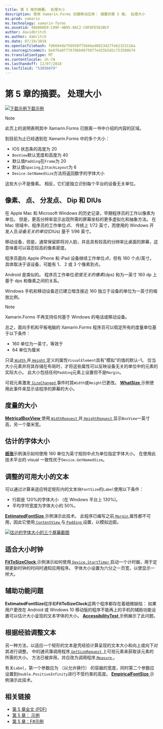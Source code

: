 ```yaml
---
title: 第 5 章的摘要。 处理大小
description: 使用 Xamarin.Forms 创建移动应用： 摘要的第 5 章。 处理大小
ms.prod: xamarin
ms.technology: xamarin-forms
ms.assetid: 486800E9-C09F-4B95-9AC2-C0F8FE563BCF
author: davidbritch
ms.author: dabritch
ms.date: 07/19/2018
ms.openlocfilehash: fd6694de756938ff564bed0923427fe62153116a
ms.sourcegitcommit: be6f6a8f77679bb9675077ed25b5d2c753580b74
ms.translationtype: MT
ms.contentlocale: zh-CN
ms.lasthandoff: 12/07/2018
ms.locfileid: "53056079"
---
```

# <a name="summary-of-chapter-5-dealing-with-sizes"></a>第 5 章的摘要。 处理大小

[![下载示例](~/media/shared/download.png)下载示例](https://github.com/xamarin/xamarin-forms-book-samples/tree/master/Chapter05)

> [!NOTE]
> 此页上的说明表明其中 Xamarin.Forms 已脱离一书中介绍的内容的区域。

到目前为止已经遇到在 Xamarin.Forms 中的多个大小：

- IOS 状态条的高度为 20
- `BoxView`默认宽度和高度为 40
- 默认值`Padding`在`Frame`为 20
- 默认值`Spacing`上`StackLayout`为 6
- `Device.GetNamedSize`方法将返回数字的字体大小

这些大小不是像素。 相反，它们是独立识别每个平台的设备无关单位。

## <a name="pixels-points-dps-dips-and-dius"></a>像素、 点、 分发点、 Dip 和 DIUs

在 Apple Mac 和 Microsoft Windows 的历史记录，早期程序员的工作以像素为单位。 但是，更高分辨率显示出现所需的屏幕坐标的更多虚拟化和抽象方法。 在 Mac 领域中，程序员的工作单位*点*、 传统上 1/72 英寸，而使用的 Windows 开发人员*设备无关的单位*(DIUs) 基于 1/96 英寸。

移动设备，但是，通常保留即将对人脸，并且具有较高的分辨率比桌面的屏幕，这意味着可以容忍较高的像素密度。

程序员面向 Apple iPhone 和 iPad 设备继续工作单位*点*，但有 160 个点/英寸。 具体取决于该设备，可能有 1、 2 或 3 个像素到点。

Android 是类似的。 程序员工作单位*密度无关的像素*(dps) 和为一英寸 160 dp 上基于 dps 和像素之间的关系。

Windows 手机和移动设备还已建立暗含接近 160 独立于设备的单位为一英寸的缩放比例。

> [!NOTE]
> Xamarin.Forms 不再支持任何基于 Windows 的电话或移动设备。

总之，面向手机和平板电脑的 Xamarin.Forms 程序员可以假定所有的度量单位基于以下条件：

- 160 单位为一英寸，等效于
- 64 单位为厘米

只读[ `Width` ](xref:Xamarin.Forms.VisualElement.Width)并[ `Height` ](xref:Xamarin.Forms.VisualElement.Height)定义的属性`VisualElement`具有"模拟"的值的默认&ndash;1。 仅当大小元素并将其存储在布局时，才将这些属性可以反映设备无关的单位中的元素的实际大小。 此大小包括任何`Padding`元素上设置但不是`Margin`。

可视元素激发[ `SizeChanged` ](xref:Xamarin.Forms.VisualElement.SizeChanged)事件时其`Width`或`Height`已更改。 [ **WhatSize** ](https://github.com/xamarin/xamarin-forms-book-samples/tree/master/Chapter05/WhatSize)示例使用此事件来显示该程序的屏幕的大小。

## <a name="metrical-sizes"></a>度量的大小

[ **MetricalBoxView** ](https://github.com/xamarin/xamarin-forms-book-samples/tree/master/Chapter05/MetricalBoxView)使用[ `WidthRequest` ](xref:Xamarin.Forms.VisualElement.WidthRequest)并[ `HeightRequest` ](xref:Xamarin.Forms.VisualElement.HeightRequest)显示`BoxView`一英寸高，另一个厘米宽。

## <a name="estimated-font-sizes"></a>估计的字体大小

[**纸张**](https://github.com/xamarin/xamarin-forms-book-samples/tree/master/Chapter05/FontSizes)示例演示如何使用 160 单位为英寸规则中点为单位指定字体大小。 在使用此技术平台的 visual 一致性优于`Device.GetNamedSize`。

## <a name="fitting-text-to-available-size"></a>调整的可用大小的文本

可以通过计算来适应特定矩形内的文本块`FontSize`的`Label`使用以下条件：

- 行距是 120%的字体大小 （在 Windows 平台上 130%)。
- 平均字符宽度为字体大小的 50%。

[ **EstimatedFontSize** ](https://github.com/xamarin/xamarin-forms-book-samples/tree/master/Chapter05/EstimatedFontSize)示例演示此技术。 此程序已编写之前[ `Margin` ](xref:Xamarin.Forms.View.Margin)属性都不可用，因此它使用[ `ContentView` ](xref:Xamarin.Forms.ContentView)与[ `Padding` ](xref:Xamarin.Forms.Layout.Padding)设置，以模拟边距。

[![估计的字体大小的三个屏幕截图](images/ch05fg07-small.png "文本适应可用大小")](images/ch05fg07-large.png#lightbox "文本适应可用大小")

## <a name="a-fit-to-size-clock"></a>适合大小时钟

[ **FitToSizeClock** ](https://github.com/xamarin/xamarin-forms-book-samples/tree/master/Chapter05/FitToSizeClock)示例演示如何使用[ `Device.StartTimer` ](xref:Xamarin.Forms.Device.StartTimer(System.TimeSpan,System.Func{System.Boolean}))启动一个计时器，用于定期更新时钟的时间时通知应用程序。 字体大小设置为六分之一页宽，以使显示一样大。

## <a name="accessibility-issues"></a>辅助功能问题

**EstimatedFontSize**程序和**FitToSizeClock**这两个程序都存在着细微缺陷： 如果用户更改在 Android 或 Windows 10 移动版的程序不能再上的手机的辅助功能设置可以估计大小呈现的文本字体的大小。 [ **AccessibilityTest** ](https://github.com/xamarin/xamarin-forms-book-samples/tree/master/Chapter05/AccessibilityTest)示例展示了此问题。

## <a name="empirically-fitting-text"></a>根据经验调整文本

另一种方法，以适应一个矩形的文本是凭经验计算呈现的文本大小和向上或向下对其进行调整。 中的通讯簿调用程序[ `GetSizeRequest` ](xref:Xamarin.Forms.VisualElement.GetSizeRequest(System.Double,System.Double))上可视元素来获取该元素的所需的大小。 方法已被弃用，并应改为调用程序[ `Measure` ](xref:Xamarin.Forms.VisualElement.Measure(System.Double,System.Double,Xamarin.Forms.MeasureFlags))。

有关`Label`，第一个参数应为 （以允许换行） 的容器的宽度，同时第二个参数应设置到`Double.PositiveInfinity`进行不受约束的高度。 [ **EmpiricalFontSize** ](https://github.com/xamarin/xamarin-forms-book-samples/tree/master/Chapter05/EmpiricalFontSize)示例演示此技术。



## <a name="related-links"></a>相关链接

- [第 5 章全文 (PDF)](https://download.xamarin.com/developer/xamarin-forms-book/XamarinFormsBook-Ch05-Apr2016.pdf)
- [第 5 章： 示例](https://github.com/xamarin/xamarin-forms-book-samples/tree/master/Chapter05)
- [第 5 章：F#示例](https://github.com/xamarin/xamarin-forms-book-samples/tree/master/Chapter05/FS)
